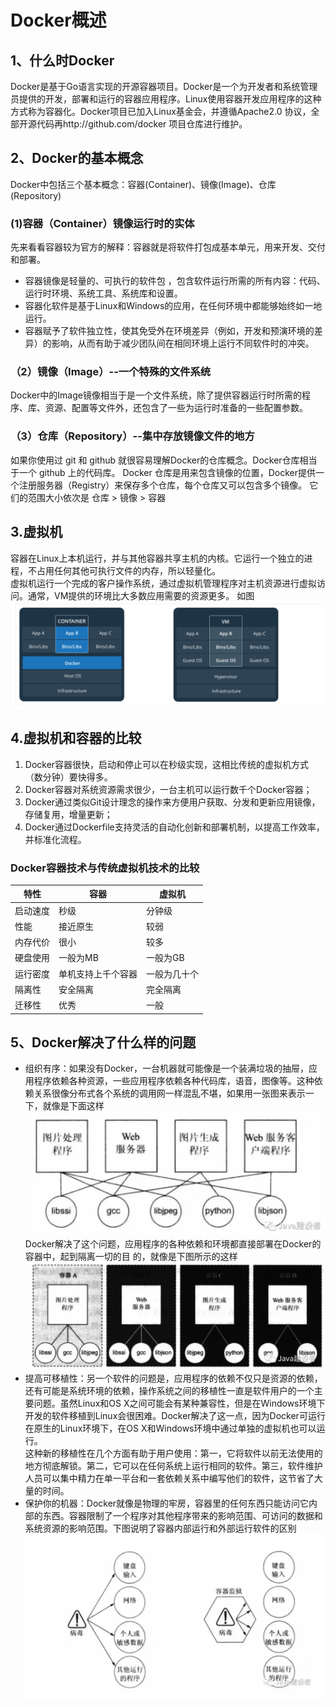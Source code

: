 # Docker概述
## 1、什么时Docker
Docker是基于Go语言实现的开源容器项目。Docker是一个为开发者和系统管理员提供的开发，部署和运行的容器应用程序。Linux使用容器开发应用程序的这种方式称为容器化。Docker项目已加入Linux基金会，并遵循Apache2.0 协议，全部开源代码再http://github.com/docker 项目仓库进行维护。
## 2、Docker的基本概念
Docker中包括三个基本概念：容器(Container)、镜像(Image)、仓库(Repository)   
### (1)容器（Container）镜像运行时的实体
先来看看容器较为官方的解释：容器就是将软件打包成基本单元，用来开发、交付和部署。

- 容器镜像是轻量的、可执行的软件包 ，包含软件运行所需的所有内容：代码、运行时环境、系统工具、系统库和设置。
- 容器化软件是基于Linux和Windows的应用，在任何环境中都能够始终如一地运行。
- 容器赋予了软件独立性，使其免受外在环境差异（例如，开发和预演环境的差异）的影响，从而有助于减少团队间在相同环境上运行不同软件时的冲突。
### （2）镜像（Image）--一个特殊的文件系统
Docker中的Image镜像相当于是一个文件系统，除了提供容器运行时所需的程序、库、资源、配置等文件外，还包含了一些为运行时准备的一些配置参数。
### （3）仓库（Repository）--集中存放镜像文件的地方
如果你使用过 git 和 github 就很容易理解Docker的仓库概念。Docker仓库相当于一个 github 上的代码库。
Docker 仓库是用来包含镜像的位置，Docker提供一个注册服务器（Registry）来保存多个仓库，每个仓库又可以包含多个镜像。
它们的范围大小依次是 仓库 > 镜像 > 容器

## 3.虚拟机
容器在Linux上本机运行，并与其他容器共享主机的内核。它运行一个独立的进程，不占用任何其他可执行文件的内存，所以轻量化。  
虚拟机运行一个完成的客户操作系统，通过虚拟机管理程序对主机资源进行虚拟访问。通常，VM提供的环境比大多数应用需要的资源更多。
如图
![image](./img/docker4.png)
## 4.虚拟机和容器的比较
1. Docker容器很快，启动和停止可以在秒级实现，这相比传统的虚拟机方式（数分钟）要快得多。
2. Docker容器对系统资源需求很少，一台主机可以运行数千个Docker容器；
3. Docker通过类似Git设计理念的操作来方便用户获取、分发和更新应用镜像，存储复用，增量更新；
4. Docker通过Dockerfile支持灵活的自动化创新和部署机制，以提高工作效率，并标准化流程。
### Docker容器技术与传统虚拟机技术的比较
特性|容器|虚拟机
---|---|---
启动速度|秒级|分钟级
性能|接近原生|较弱
内存代价|很小|较多
硬盘使用|一般为MB|一般为GB
运行密度|单机支持上千个容器|一般为几十个
隔离性|安全隔离|完全隔离
迁移性|优秀|一般

## 5、Docker解决了什么样的问题
- 组织有序：如果没有Docker，一台机器就可能像是一个装满垃圾的抽屉，应用程序依赖各种资源，一些应用程序依赖各种代码库，语音，图像等。这种依赖关系很像分布式各个系统的调用网一样混乱不堪，如果用一张图来表示一下，就像是下面这样
![image](./img/docker5.png)
Docker解决了这个问题，应用程序的各种依赖和环境都直接部署在Docker的容器中，起到隔离一切的目 的，就像是下图所示的这样
![image](./img/docker6.png)
- 提高可移植性：另一个软件的问题是，应用程序的依赖不仅只是资源的依赖，还有可能是系统环境的依赖，操作系统之间的移植性一直是软件用户的一个主要问题。虽然Linux和OS X之间可能会有某种兼容性，但是在Windows环境下开发的软件移植到Linux会很困难。Docker解决了这一点，因为Docker可运行在原生的Linux环境下，在OS X和Windows环境中通过单独的虚拟机也可以运行。  
这种新的移植性在几个方面有助于用户使用：第一，它将软件以前无法使用的地方彻底解锁。第二，它可以在任何系统上运行相同的软件。第三，软件维护人员可以集中精力在单一平台和一套依赖关系中编写他们的软件，这节省了大量的时间。
- 保护你的机器：Docker就像是物理的牢房，容器里的任何东西只能访问它内部的东西。容器限制了一个程序对其他程序带来的影响范围、可访问的数据和系统资源的影响范围。下图说明了容器内部运行和外部运行软件的区别
![image](./img/docker7.png)
